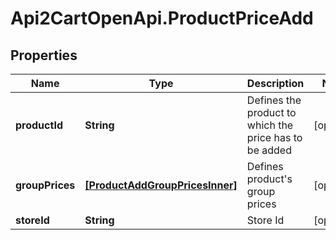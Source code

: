 # Api2CartOpenApi.ProductPriceAdd

## Properties

Name | Type | Description | Notes
------------ | ------------- | ------------- | -------------
**productId** | **String** | Defines the product to which the price has to be added | [optional] 
**groupPrices** | [**[ProductAddGroupPricesInner]**](ProductAddGroupPricesInner.md) | Defines product&#39;s group prices | [optional] 
**storeId** | **String** | Store Id | [optional] 


